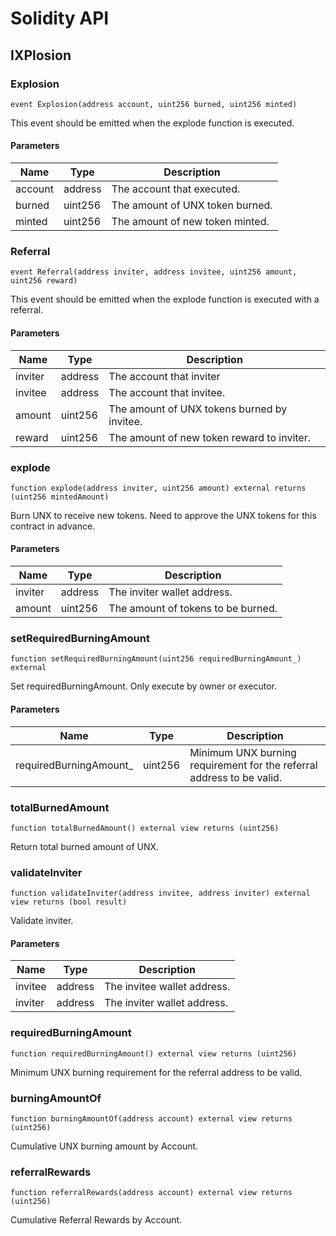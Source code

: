 # Solidity API

## IXPlosion

### Explosion

```solidity
event Explosion(address account, uint256 burned, uint256 minted)
```

This event should be emitted when the explode function is executed.

#### Parameters

| Name | Type | Description |
| ---- | ---- | ----------- |
| account | address | The account that executed. |
| burned | uint256 | The amount of UNX token burned. |
| minted | uint256 | The amount of new token minted. |

### Referral

```solidity
event Referral(address inviter, address invitee, uint256 amount, uint256 reward)
```

This event should be emitted when the explode function is executed with a referral.

#### Parameters

| Name | Type | Description |
| ---- | ---- | ----------- |
| inviter | address | The account that inviter |
| invitee | address | The account that invitee. |
| amount | uint256 | The amount of UNX tokens burned by invitee. |
| reward | uint256 | The amount of new token reward to inviter. |

### explode

```solidity
function explode(address inviter, uint256 amount) external returns (uint256 mintedAmount)
```

Burn UNX to receive new tokens.
Need to approve the UNX tokens for this contract in advance.

#### Parameters

| Name | Type | Description |
| ---- | ---- | ----------- |
| inviter | address | The inviter wallet address. |
| amount | uint256 | The amount of tokens to be burned​. |

### setRequiredBurningAmount

```solidity
function setRequiredBurningAmount(uint256 requiredBurningAmount_) external
```

Set requiredBurningAmount.
Only execute by owner or executor.

#### Parameters

| Name | Type | Description |
| ---- | ---- | ----------- |
| requiredBurningAmount_ | uint256 | Minimum UNX burning requirement for the referral address to be valid. |

### totalBurnedAmount

```solidity
function totalBurnedAmount() external view returns (uint256)
```

Return total burned amount of UNX.

### validateInviter

```solidity
function validateInviter(address invitee, address inviter) external view returns (bool result)
```

Validate inviter.

#### Parameters

| Name | Type | Description |
| ---- | ---- | ----------- |
| invitee | address | The invitee wallet address. |
| inviter | address | The inviter wallet address. |

### requiredBurningAmount

```solidity
function requiredBurningAmount() external view returns (uint256)
```

Minimum UNX burning requirement for the referral address to be valid.

### burningAmountOf

```solidity
function burningAmountOf(address account) external view returns (uint256)
```

Cumulative UNX burning amount by Account.

### referralRewards

```solidity
function referralRewards(address account) external view returns (uint256)
```

Cumulative Referral Rewards by Account.

